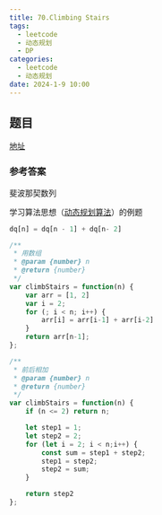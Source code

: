 ```yaml
---
title: 70.Climbing Stairs
tags: 
  - leetcode 
  - 动态规划 
  - DP
categories:
  - leetcode
  - 动态规划
date: 2024-1-9 10:00
---
```


## 题目

[地址](https://leetcode.com/problems/climbing-stairs/description/)

### 参考答案

斐波那契数列

学习算法思想（[动态规划算法](https://pdai.tech/md/algorithm/alg-core-dynamic.html)）的例题

```js
dq[n] = dq[n - 1] + dq[n- 2]
```
```js
/**
 * 用数组
 * @param {number} n
 * @return {number}
 */
var climbStairs = function(n) {
    var arr = [1, 2]
    var i = 2;
    for (; i < n; i++) {
        arr[i] = arr[i-1] + arr[i-2]
    }
    return arr[n-1];
};
```
```js
/**
 * 前后相加
 * @param {number} n
 * @return {number}
 */
var climbStairs = function(n) {
    if (n <= 2) return n;

    let step1 = 1;
    let step2 = 2;
    for (let i = 2; i < n;i++) {
        const sum = step1 + step2;
        step1 = step2;
        step2 = sum;
    }

    return step2
};
```
